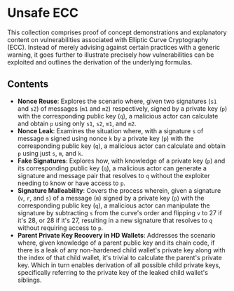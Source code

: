 # Unsafe ECC

This collection comprises proof of concept demonstrations and explanatory content on vulnerabilities associated with Elliptic Curve Cryptography (ECC). Instead of merely advising against certain practices with a generic warning, it goes further to illustrate precisely how vulnerabilities can be exploited and outlines the derivation of the underlying formulas.

## Contents

- **Nonce Reuse**: Explores the scenario where, given two signatures (`s1` and `s2`) of messages (`m1` and `m2`) respectively, signed by a private key (`p`) with the corresponding public key (`q`), a malicious actor can calculate and obtain `p` using only `s1`, `s2`, `m1`, and `m2`.
- **Nonce Leak**: Examines the situation where, with a signature `s` of message `m` signed using nonce `k` by a private key (`p`) with the corresponding public key (`q`), a malicious actor can calculate and obtain `p` using just `s`, `m`, and `k`.
- **Fake Signatures**: Explores how, with knowledge of a private key (`p`) and its corresponding public key (`q`), a malicious actor can generate a signature and message pair that resolves to `q` without the exploiter needing to know or have access to `p`.
- **Signature Malleability**: Covers the process wherein, given a signature (`v`, `r`, and `s`) of a message (`m`) signed by a private key (`p`) with the corresponding public key (`q`), a malicious actor can manipulate the signature by subtracting `s` from the curve's order and flipping `v` to 27 if it's 28, or 28 if it's 27, resulting in a new signature that resolves to `q` without requiring access to `p`.
- **Parent Private Key Recovery in HD Wallets**: Addresses the scenario where, given knowledge of a parent public key and its chain code, if there is a leak of any non-hardened child wallet's private key along with the index of that child wallet, it's trivial to calculate the parent's private key. Which in turn enables derivation of all possible child private keys, specifically referring to the private key of the leaked child wallet's siblings.
